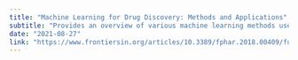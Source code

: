```yaml
---
title: "Machine Learning for Drug Discovery: Methods and Applications"
subtitle: "Provides an overview of various machine learning methods used in drug discovery, including MoA prediction."
date: "2021-08-27"
link: "https://www.frontiersin.org/articles/10.3389/fphar.2018.00409/full"
---
```

